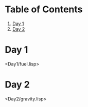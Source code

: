 
# Table of Contents

1.  [Day 1](#orgf31baf6)
2.  [Day 2](#org87197ee)


<a id="orgf31baf6"></a>

# Day 1

<Day1/fuel.lisp>


<a id="org87197ee"></a>

# Day 2

<Day2/gravity.lisp>


